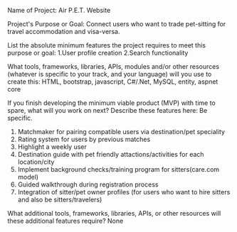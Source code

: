 Name of Project: Air P.E.T. Website

Project's Purpose or Goal: Connect users who want to trade pet-sitting for travel accommodation and visa-versa.

List the absolute minimum features the project requires to meet this purpose or goal:
1.User profile creation 
2.Search functionality

What tools, frameworks, libraries, APIs, modules and/or other resources (whatever is specific to your track, and your language) will you use to create this: HTML, bootstrap, javascript, C#/.Net, MySQL, entity, aspnet core

If you finish developing the minimum viable product (MVP) with time to spare, what will you work on next? Describe these features here: Be specific.
1. Matchmaker for pairing compatible users via destination/pet speciality
2. Rating system for users by previous matches
3. Highlight a weekly user
4. Destination guide with pet friendly attactions/activities for each location/city
5. Implement background checks/training program for sitters(care.com model)
6. Guided walkthrough during registration process
7. Integration of sitter/pet owner profiles (for users who want to hire sitters and also be sitters/travelers)


What additional tools, frameworks, libraries, APIs, or other resources will these additional features require?
None
